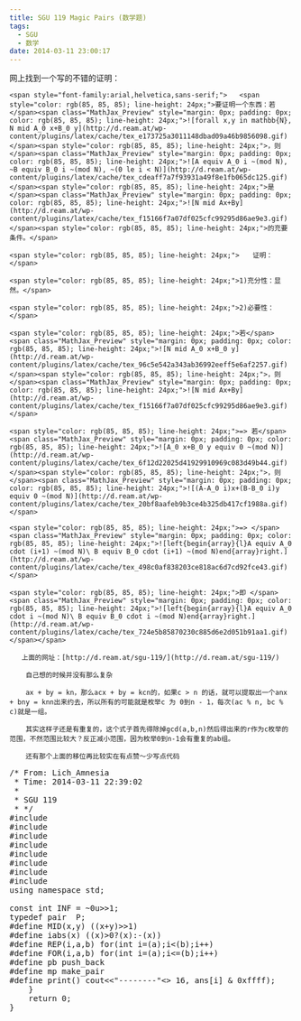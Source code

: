 ```yaml
---
title: SGU 119 Magic Pairs (数学题)
tags:
  - SGU
  - 数学
date: 2014-03-11 23:00:17
---
```


   <span style="font-family:arial,helvetica,sans-serif;">网上找到一个写的不错的证明：</span>

	<span style="font-family:arial,helvetica,sans-serif;">   <span style="color: rgb(85, 85, 85); line-height: 24px;">要证明一个东西：若</span><span class="MathJax_Preview" style="margin: 0px; padding: 0px; color: rgb(85, 85, 85); line-height: 24px;">![forall x,y in mathbb{N}, N mid A_0 x+B_0 y](http://d.ream.at/wp-content/plugins/latex/cache/tex_e173725a3011148dbad09a46b9856098.gif)</span><span style="color: rgb(85, 85, 85); line-height: 24px;">，则</span><span class="MathJax_Preview" style="margin: 0px; padding: 0px; color: rgb(85, 85, 85); line-height: 24px;">![A equiv A_0 i ~(mod N), ~B equiv B_0 i ~(mod N), ~(0 le i < N)](http://d.ream.at/wp-content/plugins/latex/cache/tex_cdeaff7a7f93931a49f8e1fb065dc125.gif)</span><span style="color: rgb(85, 85, 85); line-height: 24px;">是</span><span class="MathJax_Preview" style="margin: 0px; padding: 0px; color: rgb(85, 85, 85); line-height: 24px;">![N mid Ax+By](http://d.ream.at/wp-content/plugins/latex/cache/tex_f15166f7a07df025cfc99295d86ae9e3.gif)</span><span style="color: rgb(85, 85, 85); line-height: 24px;">的充要条件。</span>

	<span style="color: rgb(85, 85, 85); line-height: 24px;">　　证明：</span>

	<span style="color: rgb(85, 85, 85); line-height: 24px;">1)充分性：显然。</span>

	<span style="color: rgb(85, 85, 85); line-height: 24px;">2)必要性：</span>

	<span style="color: rgb(85, 85, 85); line-height: 24px;">若</span><span class="MathJax_Preview" style="margin: 0px; padding: 0px; color: rgb(85, 85, 85); line-height: 24px;">![N mid A_0 x+B_0 y](http://d.ream.at/wp-content/plugins/latex/cache/tex_96c5e542a343ab36992eeff5e6af2257.gif)</span><span style="color: rgb(85, 85, 85); line-height: 24px;">，则 </span><span class="MathJax_Preview" style="margin: 0px; padding: 0px; color: rgb(85, 85, 85); line-height: 24px;">![N mid Ax+By](http://d.ream.at/wp-content/plugins/latex/cache/tex_f15166f7a07df025cfc99295d86ae9e3.gif)</span>

	<span style="color: rgb(85, 85, 85); line-height: 24px;">=> 若</span><span class="MathJax_Preview" style="margin: 0px; padding: 0px; color: rgb(85, 85, 85); line-height: 24px;">![A_0 x+B_0 y equiv 0 ~(mod N)](http://d.ream.at/wp-content/plugins/latex/cache/tex_6f12d22025d41929910969c083d49b44.gif)</span><span style="color: rgb(85, 85, 85); line-height: 24px;">，则</span><span class="MathJax_Preview" style="margin: 0px; padding: 0px; color: rgb(85, 85, 85); line-height: 24px;">![(A-A_0 i)x+(B-B_0 i)y equiv 0 ~(mod N)](http://d.ream.at/wp-content/plugins/latex/cache/tex_20bf8aafeb9b3ce4b325db417cf1988a.gif)</span>

	<span style="color: rgb(85, 85, 85); line-height: 24px;">=> </span><span class="MathJax_Preview" style="margin: 0px; padding: 0px; color: rgb(85, 85, 85); line-height: 24px;">![left{begin{array}{l}A equiv A_0 cdot (i+1) ~(mod N)\ B equiv B_0 cdot (i+1) ~(mod N)end{array}right.](http://d.ream.at/wp-content/plugins/latex/cache/tex_498c0af838203ce818ac6d7cd92fce43.gif)</span>

	<span style="color: rgb(85, 85, 85); line-height: 24px;">即 </span><span class="MathJax_Preview" style="margin: 0px; padding: 0px; color: rgb(85, 85, 85); line-height: 24px;">![left{begin{array}{l}A equiv A_0 cdot i ~(mod N)\ B equiv B_0 cdot i ~(mod N)end{array}right.](http://d.ream.at/wp-content/plugins/latex/cache/tex_724e5b85870230c885d6e2d051b91aa1.gif)</span></span>

	   上面的网址：[http://d.ream.at/sgu-119/](http://d.ream.at/sgu-119/)

	    自己想的时候并没有那么复杂

	    ax + by = kn，那么acx + by = kcn的，如果c > n 的话，就可以提取出一个anx + bny = knn出来约去，所以所有的可能就是枚举c 为 0到n - 1，每次(ac % n, bc % c)就是一组。

	    其实这样子还是有重复的，这个式子首先得除掉gcd(a,b,n)然后得出来的r作为c枚举的范围，不然范围比较大？反正减小范围，因为枚举0到n-1会有重复的ab组。

	    还有那个上面的移位再比较实在有点赞～少写点代码

	 

<pre class="brush:cpp">
/* From: Lich_Amnesia
 * Time: 2014-03-11 22:39:02
 *
 * SGU 119
 * */
#include <iostream>
#include <cstdio>
#include <algorithm>
#include <cstring>
#include <cmath>
#include <queue>
#include <set>
#include <vector>
using namespace std;

const int INF = ~0u>>1;
typedef pair <int,int> P;
#define MID(x,y) ((x+y)>>1)
#define iabs(x) ((x)>0?(x):-(x))
#define REP(i,a,b) for(int i=(a);i<(b);i++)
#define FOR(i,a,b) for(int i=(a);i<=(b);i++)
#define pb push_back
#define mp make_pair
#define print() cout<<"--------"<<endl
int ans[10100];
int gcd(int a,int b){
	return b == 0 ? a : gcd(b, a % b);
}

int main(){
	int n;
	int a,b;
	scanf("%d%d%d", &n, &a, &b);
	int r = n / gcd(gcd(a,b),n);
	for (int i = 0; i < r; i ++){
		ans[i] = (a * i % n << 16) + b * i % n;
	}
	sort(ans,ans + r);
	printf("%dn", r);
	for (int i = 0; i < r; i ++){
		printf("%d %dn",ans[i] >> 16, ans[i] & 0xffff);
	}
	return 0;
}
</pre>

	 